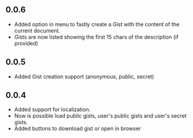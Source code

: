 ## 0.0.6
* Added option in menu to fastly create a Gist with the content of the current document.
* Gists are now listed showing the first 15 chars of the description (if provided)

## 0.0.5
* Added Gist creation support (anonymous, public, secret)

## 0.0.4
* Added support for localization.
* Now is possible load public gists, user's public gists and user's secret gists.
* Added buttons to download gist or open in browser
